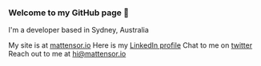 ### Welcome to my GitHub page 👋

I'm a developer based in Sydney, Australia

My site is at [mattensor.io](https://mattensor.io/)
Here is my [LinkedIn profile](https://www.linkedin.com/in/matt-ensor)
Chat to me on [twitter](https://twitter.com/mattensor_io)
Reach out to me at [hi@mattensor.io](mailto:hi@mattensor.io)


<!--
**Mattensor/Mattensor** is a ✨ _special_ ✨ repository because its `README.md` (this file) appears on your GitHub profile.

Here are some ideas to get you started:

- 🔭 I’m currently working on ...
- 🌱 I’m currently learning ...
- 👯 I’m looking to collaborate on ...
- 🤔 I’m looking for help with ...
- 💬 Ask me about ...
- 📫 How to reach me: ...
- 😄 Pronouns: ...
- ⚡ Fun fact: ...
-->
